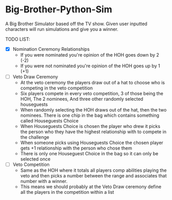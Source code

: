 # Big-Brother-Python-Sim

A Big Brother Simulator based off the TV show. Given user inputted characters will run simulations and give you a winner.

TODO LIST:
- [x] Nomination Ceremony Relationships 
  - If you were nominated you're opinion of the HOH goes down by 2 (-2)
  - If you were not nominated you're opinion of the HOH goes up by 1 (+1)
- [ ] Veto Draw Ceremony
  - At the veto ceremony the players draw out of a hat to choose who is competing in the veto competition
  - Six players compete in every veto competition, 3 of those being the HOH, The 2 nominees, And three other randomly selected houseguests
  - When randomly selecting the HOH draws out of the hat, then the two nominees. There is one chip in the bag which contains something called Houseguests Choice
  - When Houseguests Choice is chosen the player who drew it picks the person who they have the highest relationship with to compete in the challenge
  - When someone picks using Houseguests Choice the chosen player gets +1 relationship with the person who chose them
  - There is only one Houseguest Choice in the bag so it can only be selected once
- [ ] Veto Competition
  - Same as the HOH where it totals all players comp abilities playing the veto and then picks a number between the range and associates that number with a winner.
  - This means we should probably at the Veto Draw ceremony define all the players in the competition within a list
